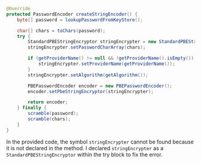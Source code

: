 ```java
@Override
protected PasswordEncoder createStringEncoder() {
    byte[] password = lookupPasswordFromKeyStore();

    char[] chars = toChars(password);
    try {
        StandardPBEStringEncryptor stringEncrypter = new StandardPBEStringEncryptor();
        stringEncrypter.setPasswordCharArray(chars);

        if (getProviderName() != null && !getProviderName().isEmpty()) {
            stringEncrypter.setProviderName(getProviderName());
        }
        stringEncrypter.setAlgorithm(getAlgorithm());

        PBEPasswordEncoder encoder = new PBEPasswordEncoder();
        encoder.setPbeStringEncryptor(stringEncrypter);

        return encoder;
    } finally {
        scramble(password);
        scramble(chars);
    }
}
```
In the provided code, the symbol `stringEncrypter` cannot be found because it is not declared in the method. I declared `stringEncrypter` as a `StandardPBEStringEncryptor` within the try block to fix the error.